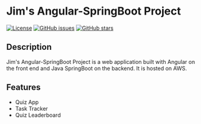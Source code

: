# Jim's Angular-SpringBoot Project

[![License](https://img.shields.io/badge/license-MIT-blue.svg)](LICENSE)
[![GitHub issues](https://img.shields.io/github/issues/Amato1891/angular-quiz-app)](https://github.com/your-username/your-repo/issues)
[![GitHub stars](https://img.shields.io/github/stars/Amato1891/angular-quiz-app)](https://github.com/your-username/your-repo/stargazers)

## Description

Jim's Angular-SpringBoot Project is a web application built with Angular on the front end and Java SpringBoot on the backend. It is hosted on AWS.

## Features

- Quiz App
- Task Tracker
- Quiz Leaderboard
